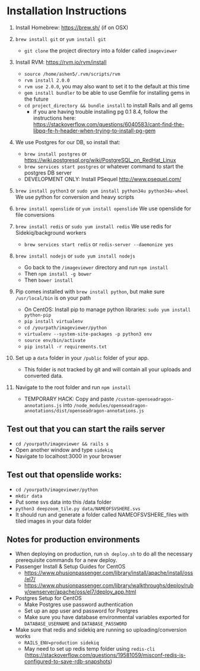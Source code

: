 # Installation Instructions

1. Install Homebrew: https://brew.sh/ (if on OSX)
2. `brew install git` or `yum install git`
   * `git clone` the project directory into a folder called `imageviewer`
3. Install RVM: https://rvm.io/rvm/install
	 * `source /home/ashen5/.rvm/scripts/rvm`
	 * `rvm install 2.0.0`
	 * `rvm use 2.0.0`, you may also want to set it to the default at this time
	 * `gem install bundler` to be able to use Gemfile for installing gems in the future
	 * `cd project_directory && bundle install` to install Rails and all gems 
	   * if you are having trouble installing pg 0.1 8.4, follow the instructions here: https://stackoverflow.com/questions/6040583/cant-find-the-libpq-fe-h-header-when-trying-to-install-pg-gem
	 
4. We use Postgres for our DB, so install that:
	 * `brew install postgres` or https://wiki.postgresql.org/wiki/PostgreSQL_on_RedHat_Linux
	 * `brew services start postgres` or whatever command to start the postgres DB server
	 * DEVELOPMENT ONLY: Install PSequel http://www.psequel.com/
5. `brew install python3` or `sudo yum install python34u python34u-wheel` We use python for conversion and heavy scripts
6. `brew install openslide` or `yum install openslide` We use openslide for file conversions
7. `brew install redis` or `sudo yum install redis` We use redis for Sidekiq/background workers
	 * `brew services start redis` or `redis-server --daemonize yes`
8. `brew install nodejs` or `sudo yum install nodejs`
	 * Go back to the `/imageviewer` directory and run `npm install`
	 * Then `npm install -g bower`
	 * Then `bower install`
9. Pip comes installed with `brew install python`, but make sure `/usr/local/bin` is on your path 
	 * On CentOS: Install pip to manage python libraries: `sudo yum install python-pip`
	 * `pip install virtualenv`  
	 * `cd /yourpath/imageviewer/python`
	 * `virtualenv --system-site-packages -p python3 env`
	 * `source env/bin/activate`
	 * `pip install -r requirements.txt`
11. Set up a `data` folder in your `/public` folder of your app.  
	* This folder is not tracked by git and will contain all your uploads and converted data.
12. Navigate to the root folder and run `npm install`
 	* TEMPORARY HACK: Copy and paste `/custom-openseadragon-annotations.js` into `/node_modules/openseadragon-annotations/dist/openseadragon-annotations.js` 

## Test out that you can start the rails server
* `cd /yourpath/imageviewer && rails s`
* Open another window and type `sidekiq`
* Navigate to localhost:3000 in your browser

## Test out that openslide works: 
* `cd /yourpath/imageviewer/python`
* `mkdir data`
* Put some svs data into this /data folder
* `python3 deepzoom_tile.py data/NAMEOFSVSHERE.svs`
* It should run and generate a folder called NAMEOFSVSHERE_files with tiled images in your data folder

## Notes for production environments
* When deploying on production, run `sh deploy.sh` to do all the necessary prerequisite commands for a new deploy.
* Passenger Install & Setup Guides for CentOS
	* https://www.phusionpassenger.com/library/install/apache/install/oss/el7/ 
	* https://www.phusionpassenger.com/library/walkthroughs/deploy/ruby/ownserver/apache/oss/el7/deploy_app.html
* Postgres Setup for CentOS
	* Make Postgres use password authentication
	* Set up an app user and password for Postgres
	* Make sure you have database environmental variables exported for `DATABASE_USERNAME` and `DATABASE_PASSWORD`
* Make sure that redis and sidekiq are running so uploading/conversion works
	* `RAILS_ENV=production sidekiq`
	* May need to set up redis temp folder using `redis-cli` (https://stackoverflow.com/questions/19581059/misconf-redis-is-configured-to-save-rdb-snapshots)
